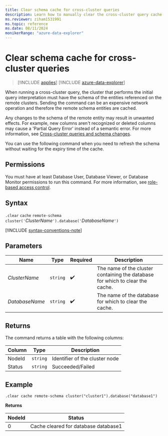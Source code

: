 ```yaml
---
title: Clear schema cache for cross-cluster queries
description: Learn how to manually clear the cross-cluster query cache.
ms.reviewer: ziham1531991
ms.topic: reference
ms.date: 08/11/2024
monikerRange: "azure-data-explorer"
---
```


# Clear schema cache for cross-cluster queries

> [!INCLUDE [applies](../includes/applies-to-version/applies.md)] [!INCLUDE [azure-data-explorer](../includes/applies-to-version/azure-data-explorer.md)]

When running a cross-cluster query, the cluster that performs the initial query interpretation must have the schema of the entities referenced on the remote clusters. Sending the command can be an expensive network operation and therefore the remote schema entities are cached.

Any changes to the schema of the remote entity may result in unwanted effects. For example, new columns aren't recognized or deleted columns may cause a 'Partial Query Error' instead of a semantic error. For more information, see [Cross-cluster queries and schema changes](../query/cross-cluster-or-database-queries.md#handle-schema-changes-of-remote-entities).

You can use the following command when you need to refresh the schema without waiting for the expiry time of the cache.

## Permissions

You must have at least Database User, Database Viewer, or Database Monitor permissions to run this command. For more information, see [role-based access control](../access-control/role-based-access-control.md).

## Syntax

`.clear` `cache` `remote-schema` `cluster('`*ClusterName*`').database('`*DatabaseName*`')`

[!INCLUDE [syntax-conventions-note](../includes/syntax-conventions-note.md)]

## Parameters

|Name|Type|Required|Description|
|--|--|--|--|
|*ClusterName*| `string` | :heavy_check_mark:|The name of the cluster containing the database for which to clear the cache.|
|*DatabaseName*| `string` | :heavy_check_mark:|The name of the database for which to clear the cache.|

## Returns

The command returns a table with the following columns:

| Column | Type | Description |
|--|--|--|
| NodeId | `string` | Identifier of the cluster node |
| Status | `string` | Succeeded/Failed |

## Example

```kusto
.clear cache remote-schema cluster("cluster1").database("database1")
```

**Returns**

|NodeId|Status|
|---|---|
|0|Cache cleared for database database1
